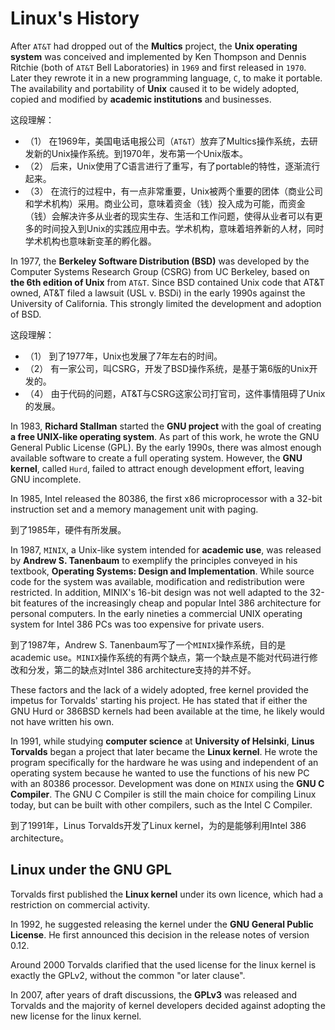 # Linux's History

After `AT&T` had dropped out of the **Multics** project, the **Unix operating system** was conceived and implemented by Ken Thompson and Dennis Ritchie (both of `AT&T` Bell Laboratories) in `1969` and first released in `1970`. Later they rewrote it in a new programming language, `C`, to make it portable. The availability and portability of **Unix** caused it to be widely adopted, copied and modified by **academic institutions** and businesses.

这段理解：

- （1） 在1969年，美国电话电报公司（`AT&T`）放弃了Multics操作系统，去研发新的Unix操作系统。到1970年，发布第一个Unix版本。
- （2） 后来，Unix使用了C语言进行了重写，有了portable的特性，逐渐流行起来。
- （3） 在流行的过程中，有一点非常重要，Unix被两个重要的团体（商业公司和学术机构）采用。商业公司，意味着资金（钱）投入成为可能，而资金（钱）会解决许多从业者的现实生存、生活和工作问题，使得从业者可以有更多的时间投入到Unix的实践应用中去。学术机构，意味着培养新的人材，同时学术机构也意味新变革的孵化器。

In 1977, the **Berkeley Software Distribution (BSD)** was developed by the Computer Systems Research Group (CSRG) from UC Berkeley, based on **the 6th edition of Unix** from `AT&T`. Since BSD contained Unix code that AT&T owned, AT&T filed a lawsuit (USL v. BSDi) in the early 1990s against the University of California. This strongly limited the development and adoption of BSD.

这段理解：

- （1） 到了1977年，Unix也发展了7年左右的时间。
- （2） 有一家公司，叫CSRG，开发了BSD操作系统，是基于第6版的Unix开发的。
- （4） 由于代码的问题，AT&T与CSRG这家公司打官司，这件事情阻碍了Unix的发展。

In 1983, **Richard Stallman** started the **GNU project** with the goal of creating **a free UNIX-like operating system**. As part of this work, he wrote the GNU General Public License (GPL). By the early 1990s, there was almost enough available software to create a full operating system. However, the **GNU kernel**, called `Hurd`, failed to attract enough development effort, leaving GNU incomplete.

In 1985, Intel released the 80386, the first x86 microprocessor with a 32-bit instruction set and a memory management unit with paging.

到了1985年，硬件有所发展。

In 1987, `MINIX`, a Unix-like system intended for **academic use**, was released by **Andrew S. Tanenbaum** to exemplify the principles conveyed in his textbook, **Operating Systems: Design and Implementation**. While source code for the system was available, modification and redistribution were restricted. In addition, MINIX's 16-bit design was not well adapted to the 32-bit features of the increasingly cheap and popular Intel 386 architecture for personal computers. In the early nineties a commercial UNIX operating system for Intel 386 PCs was too expensive for private users.

到了1987年，Andrew S. Tanenbaum写了一个`MINIX`操作系统，目的是academic use。`MINIX`操作系统的有两个缺点，第一个缺点是不能对代码进行修改和分发，第二的缺点对Intel 386 architecture支持的并不好。

These factors and the lack of a widely adopted, free kernel provided the impetus for Torvalds' starting his project. He has stated that if either the GNU Hurd or 386BSD kernels had been available at the time, he likely would not have written his own.

In 1991, while studying **computer science** at **University of Helsinki**, **Linus Torvalds** began a project that later became the **Linux kernel**. He wrote the program specifically for the hardware he was using and independent of an operating system because he wanted to use the functions of his new PC with an 80386 processor. Development was done on `MINIX` using the **GNU C Compiler**. The GNU C Compiler is still the main choice for compiling Linux today, but can be built with other compilers, such as the Intel C Compiler.

到了1991年，Linus Torvalds开发了Linux kernel，为的是能够利用Intel 386 architecture。

## Linux under the GNU GPL

Torvalds first published the **Linux kernel** under its own licence, which had a restriction on commercial activity.

In 1992, he suggested releasing the kernel under the **GNU General Public License**. He first announced this decision in the release notes of version 0.12.

Around 2000 Torvalds clarified that the used license for the linux kernel is exactly the GPLv2, without the common "or later clause".

In 2007, after years of draft discussions, the **GPLv3** was released and Torvalds and the majority of kernel developers decided against adopting the new license for the linux kernel.

